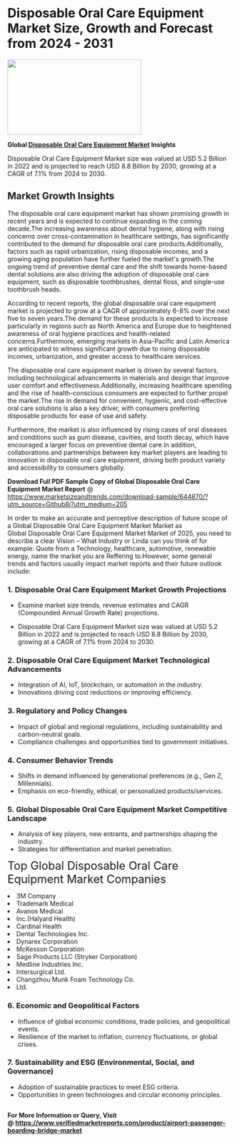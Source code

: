 <H1>Disposable Oral Care Equipment Market Size, Growth and Forecast from 2024 - 2031</H1><img class="aligncenter size-medium wp-image-584254" src="https://thirdeyenews.in/wp-content/uploads/2024/09/Global-Market-Research-300x168.jpeg" alt="" width="300" height="168" /><p><strong>Global&nbsp;<a href="https://www.marketsizeandtrends.com/download-sample/644870/?utm_source=Github8j?utm_medium=205">Disposable Oral Care Equipment Market</a> Insights</strong></p><p>Disposable Oral Care Equipment Market size was valued at USD 5.2 Billion in 2022 and is projected to reach USD 8.8 Billion by 2030, growing at a CAGR of 7.1% from 2024 to 2030.</p><p><h2>Market Growth Insights</h2> <p>The disposable oral care equipment market has shown promising growth in recent years and is expected to continue expanding in the coming decade.The increasing awareness about dental hygiene, along with rising concerns over cross-contamination in healthcare settings, has significantly contributed to the demand for disposable oral care products.Additionally, factors such as rapid urbanization, rising disposable incomes, and a growing aging population have further fueled the market's growth.The ongoing trend of preventive dental care and the shift towards home-based dental solutions are also driving the adoption of disposable oral care equipment, such as disposable toothbrushes, dental floss, and single-use toothbrush heads.</p> <p>According to recent reports, the global disposable oral care equipment market is projected to grow at a CAGR of approximately 6-8% over the next five to seven years.The demand for these products is expected to increase particularly in regions such as North America and Europe due to heightened awareness of oral hygiene practices and health-related concerns.Furthermore, emerging markets in Asia-Pacific and Latin America are anticipated to witness significant growth due to rising disposable incomes, urbanization, and greater access to healthcare services.</p> <p>The disposable oral care equipment market is driven by several factors, including technological advancements in materials and design that improve user comfort and effectiveness.Additionally, increasing healthcare spending and the rise of health-conscious consumers are expected to further propel the market.The rise in demand for convenient, hygienic, and cost-effective oral care solutions is also a key driver, with consumers preferring disposable products for ease of use and safety.</p> <p>Furthermore, the market is also influenced by rising cases of oral diseases and conditions such as gum disease, cavities, and tooth decay, which have encouraged a larger focus on preventive dental care.In addition, collaborations and partnerships between key market players are leading to innovation in disposable oral care equipment, driving both product variety and accessibility to consumers globally.</p> <p><span class=""><strong>Download Full PDF Sample Copy of Global Disposable Oral Care Equipment Market Report</strong> @ <a href="https://www.marketsizeandtrends.com/download-sample/644870/?utm_source=Github8j?utm_medium=205" target="_blank">https://www.marketsizeandtrends.com/download-sample/644870/?utm_source=Github8j?utm_medium=205</a></span></p><p>In order to make an accurate and perceptive description of future scope of a Global&nbsp;Disposable Oral Care Equipment Market Market as Global&nbsp;Disposable Oral Care Equipment Market Market of 2025, you need to describe a clear Vision &ndash; What Industry or Linda can you think of for example: Quote from a Technology, healthcare, automotive, renewable energy, name the market you are Reffering to.However, some general trends and factors usually impact market reports and their future outlook include:</p><h3>1.&nbsp;<strong>Disposable Oral Care Equipment Market Growth Projections</strong></h3><ul><li>Examine market size trends, revenue estimates and CAGR (Compounded Annual Growth Rate) projections.</li><li><p>Disposable Oral Care Equipment Market size was valued at USD 5.2 Billion in 2022 and is projected to reach USD 8.8 Billion by 2030, growing at a CAGR of 7.1% from 2024 to 2030.</p></li></ul><h3>2.&nbsp;<strong>Disposable Oral Care Equipment Market Technological Advancements</strong></h3><ul><li>Integration of AI, IoT, blockchain, or automation in the industry.</li><li>Innovations driving cost reductions or improving efficiency.</li></ul><h3>3.&nbsp;<strong>Regulatory and Policy Changes</strong></h3><ul><li>Impact of global and regional regulations, including sustainability and carbon-neutral goals.</li><li>Compliance challenges and opportunities tied to government initiatives.</li></ul><h3>4.&nbsp;<strong>Consumer Behavior Trends</strong></h3><ul><li>Shifts in demand influenced by generational preferences (e.g., Gen Z, Millennials).</li><li>Emphasis on eco-friendly, ethical, or personalized products/services.</li></ul><h3>5.&nbsp;<strong>Global Disposable Oral Care Equipment Market Competitive Landscape</strong></h3><ul><li>Analysis of key players, new entrants, and partnerships shaping the industry.</li><li>Strategies for differentiation and market penetration.</li></ul><p data-pm-slice="1 1 []"><span style="color: inherit; font-family: inherit; font-size: 25px;">Top Global Disposable Oral Care Equipment Market Companies</span></p><div class="" data-test-id=""><p><li>3M Company</li><li> Trademark Medical</li><li> Avanos Medical</li><li> Inc.(Halyard Health)</li><li> Cardinal Health</li><li> Dental Technologies Inc.</li><li> Dynarex Corporation</li><li> McKesson Corporation</li><li> Sage Products LLC (Stryker Corporation)</li><li> Medline Industries Inc.</li><li> Intersurgical Ltd.</li><li> Changzhou Munk Foam Technology Co.</li><li> Ltd.</li></p></div><h3>6.&nbsp;<strong>Economic and Geopolitical Factors</strong></h3><ul><li>Influence of global economic conditions, trade policies, and geopolitical events.</li><li>Resilience of the market to inflation, currency fluctuations, or global crises.</li></ul><h3>7.&nbsp;<strong>Sustainability and ESG (Environmental, Social, and Governance)</strong></h3><ul><li>Adoption of sustainable practices to meet ESG criteria.</li><li>Opportunities in green technologies and circular economy principles.</li></ul><h2><strong style="font-size: 14px;">For More Information or Query, Visit @&nbsp;</strong><a style="background-color: #ffffff; font-size: 14px;" href="https://www.marketsizeandtrends.com/report/disposable-oral-care-equipment-market/" target="_blank">https://www.verifiedmarketreports.com/product/airport-passenger-boarding-bridge-market</a></h2>